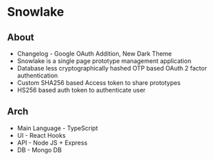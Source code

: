 # Snowlake

## About
* Changelog - Google OAuth Addition, New Dark Theme
* Snowlake is a single page prototype management application
* Database less cryptographically hashed OTP based OAuth 2 factor authentication
* Custom SHA256 based Access token to share prototypes
* HS256 based auth token to authenticate user

## Arch
* Main Language - TypeScript
* UI - React Hooks
* API - Node JS + Express
* DB - Mongo DB
